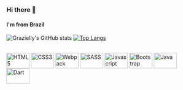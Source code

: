 ### Hi there 👋 
#### I'm from Brazil

![Grazielly's GitHub stats](https://github-readme-stats-sigma-five.vercel.app/api?username=grazielly-ac&show_icons=true&theme=algolia)
[![Top Langs](https://github-readme-stats-sigma-five.vercel.app/api/top-langs/?username=grazielly-ac&layout=compact)](https://github.com/anuraghazra/github-readme-stats)


<div style="display: inline_block"><br>

<img align="center" alt="HTML5" height="40" width="60" src="https://cdn.jsdelivr.net/gh/devicons/devicon/icons/html5/html5-original-wordmark.svg" />
<img align="center" alt="CSS3" height="40" width="60" src="https://cdn.jsdelivr.net/gh/devicons/devicon/icons/css3/css3-original-wordmark.svg" />
<img align="center" alt="Webpack" height="40" width="60" src="https://cdn.jsdelivr.net/gh/devicons/devicon/icons/webpack/webpack-original.svg" />
<img align="center" alt="SASS" height="40" width="60" src="https://cdn.jsdelivr.net/gh/devicons/devicon/icons/sass/sass-original.svg" />
<img align="center" alt="Javascript" height="40" width="60" src="https://cdn.jsdelivr.net/gh/devicons/devicon/icons/javascript/javascript-original.svg" />
<img  align="center" alt="Bootstrap" height="40" width="60" src="https://cdn.jsdelivr.net/gh/devicons/devicon/icons/bootstrap/bootstrap-original.svg" />          
<img align="center" alt="Java" height="40" width="60" src="https://cdn.jsdelivr.net/gh/devicons/devicon/icons/java/java-original.svg" />
<img align="center" alt="Dart" height="40" width="60" src="https://cdn.jsdelivr.net/gh/devicons/devicon/icons/dart/dart-original.svg" />
          


<!-- 

<img align="center" alt="PHP" height="30" width="40" src="https://cdn.jsdelivr.net/gh/devicons/devicon/icons/php/php-original.svg" /> 
<img align="center" alt="Laravel" height="30" width="40" src="https://cdn.jsdelivr.net/gh/devicons/devicon/icons/laravel/laravel-plain-wordmark.svg" />
<img align="center" alt="Oracle" height="30" width="40" src="https://cdn.jsdelivr.net/gh/devicons/devicon/icons/oracle/oracle-original.svg" />          
<img align="center" alt="Flutter" height="30" width="40" src="https://cdn.jsdelivr.net/gh/devicons/devicon/icons/flutter/flutter-original.svg" />
<img align="center" alt="Typescript" height="30" width="40" src="https://cdn.jsdelivr.net/gh/devicons/devicon/icons/typescript/typescript-original.svg" /> 
     <img align="center" alt="Spring" height="30" width="40" src="https://cdn.jsdelivr.net/gh/devicons/devicon/icons/spring/spring-original.svg" />
     <img align="center" alt="MySQL" height="30" width="40" src="https://cdn.jsdelivr.net/gh/devicons/devicon/icons/mysql/mysql-original.svg" />
     <img  align="center" alt="Angular" height="30" width="40" src="https://cdn.jsdelivr.net/gh/devicons/devicon/icons/angularjs/angularjs-original.svg" />          
-->            
</div>
